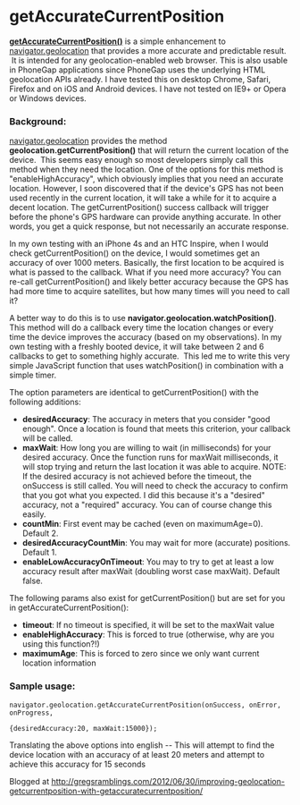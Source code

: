 getAccurateCurrentPosition
==========================
<a href="https://github.com/gwilson/getAccurateCurrentPosition" target="_blank"><strong>getAccurateCurrentPosition()</strong></a> is a simple enhancement to <a href="http://dev.w3.org/geo/api/spec-source.html" target="_blank">navigator.geolocation</a> that provides a more accurate and predictable result.  It is intended for any geolocation-enabled web browser. This is also usable in PhoneGap applications since PhoneGap uses the underlying HTML geolocation APIs already. I have tested this on desktop Chrome, Safari, Firefox and on iOS and Android devices. I have not tested on IE9+ or Opera or Windows devices.
<h3>Background:</h3>
<a href="http://dev.w3.org/geo/api/spec-source.html" target="_blank">navigator.geolocation</a> provides the method <strong>geolocation.getCurrentPosition()</strong> that will return the current location of the device.  This seems easy enough so most developers simply call this method when they need the location. One of the options for this method is "enableHighAccuracy", which obviously implies that you need an accurate location. However, I soon discovered that if the device's GPS has not been used recently in the current location, it will take a while for it to acquire a decent location. The getCurrentPosition() success callback will trigger before the phone's GPS hardware can provide anything accurate. In other words, you get a quick response, but not necessarily an accurate response.

In my own testing with an iPhone 4s and an HTC Inspire, when I would check getCurrentPosition() on the device, I would sometimes get an accuracy of over 1000 meters. Basically, the first location to be acquired is what is passed to the callback. What if you need more accuracy? You can re-call getCurrentPosition() and likely better accuracy because the GPS has had more time to acquire satellites, but how many times will you need to call it?

A better way to do this is to use <strong>navigator.geolocation.watchPosition()</strong>. This method will do a callback every time the location changes or every time the device improves the accuracy (based on my observations). In my own testing with a freshly booted device, it will take between 2 and 6 callbacks to get to something highly accurate.  This led me to write this very simple JavaScript function that uses watchPosition() in combination with a simple timer.

The option parameters are identical to getCurrentPosition() with the following additions:
<ul>
   <li><strong>desiredAccuracy</strong>: The accuracy in meters that you consider "good enough". Once a location is found that meets this criterion, your callback will be called.</li>
   <li><strong>maxWait</strong>: How long you are willing to wait (in milliseconds) for your desired accuracy. Once the function runs for maxWait milliseconds, it will stop trying and return the last location it was able to acquire. NOTE: If the desired accuracy is not achieved before the timeout, the onSuccess is still called. You will need to check the accuracy to confirm that you got what you expected. I did this because it's a "desired" accuracy, not a "required" accuracy. You can of course change this easily.</li>
   <li><strong>countMin</strong>: First event may be cached (even on maximumAge=0). Default 2.
   <li><strong>desiredAccuracyCountMin</strong>: You may wait for more (accurate) positions. Default 1.
   <li><strong>enableLowAccuracyOnTimeout</strong>: You may to try to get at least a low accuracy result after maxWait (doubling worst case maxWait). Default false.
  
</ul>
The following params also exist for getCurrentPosition() but are set for you in getAccurateCurrentPosition():
<ul>
   <li><strong>timeout</strong>: If no timeout is specified, it will be set to the maxWait value</li>
   <li><strong>enableHighAccuracy</strong>: This is forced to true (otherwise, why are you using this function?!)</li>
   <li><strong>maximumAge</strong>: This is forced to zero since we only want current location information</li>
</ul>

<h3>Sample usage:</h3>
<code>navigator.geolocation.getAccurateCurrentPosition(onSuccess, onError, onProgress, 
                                                        {desiredAccuracy:20, maxWait:15000});</code>

Translating the above options into english -- This will attempt to find the device location with an accuracy of at least 20 meters and attempt to achieve this accuracy for 15 seconds

Blogged at <a target="_blank" href="http://gregsramblings.com/2012/06/30/improving-geolocation-getcurrentposition-with-getaccuratecurrentposition/">http://gregsramblings.com/2012/06/30/improving-geolocation-getcurrentposition-with-getaccuratecurrentposition/</a>
